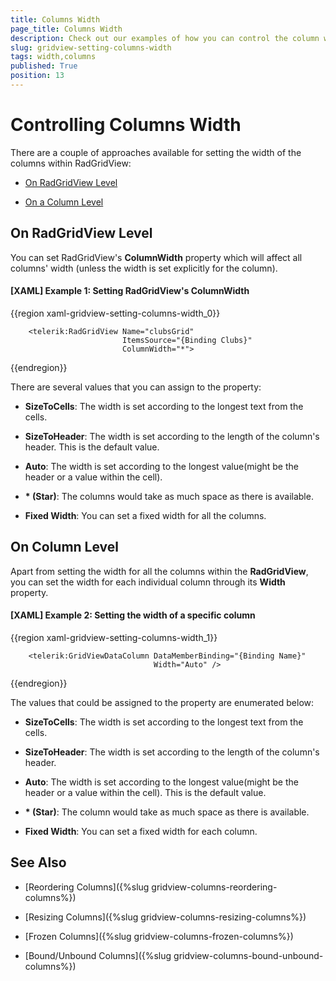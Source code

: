 ```yaml
---
title: Columns Width
page_title: Columns Width
description: Check out our examples of how you can control the column width either on a grid or column level within RadGridView - Telerik's {{ site.framework_name }} DataGrid.
slug: gridview-setting-columns-width
tags: width,columns
published: True
position: 13
---
```


# Controlling Columns Width

There are a couple of approaches available for setting the width of the columns within RadGridView:

* [On RadGridView Level](#on-radgridview-level)

* [On a Column Level](#on-column-level)

## On RadGridView Level

You can set RadGridView's **ColumnWidth** property which will affect all columns' width (unless the width is set explicitly for the column). 

#### **[XAML] Example 1: Setting RadGridView's ColumnWidth**

{{region xaml-gridview-setting-columns-width_0}}

		<telerik:RadGridView Name="clubsGrid" 
                             ItemsSource="{Binding Clubs}"
                             ColumnWidth="*">	
{{endregion}}

There are several values that you can assign to the property:

* **SizeToCells**: The width is set according to the longest text from the cells.

* **SizeToHeader**: The width is set according to the length of the column's header. This is the default value. 

* **Auto**: The width is set according to the longest value(might be the header or a value within the cell).

* __* (Star)__: The columns would take as much space as there is available.

* **Fixed Width**: You can set a fixed width for all the columns.


## On Column Level

Apart from setting the width for all the columns within the **RadGridView**, you can set the width for each individual column through its **Width** property. 

#### **[XAML] Example 2: Setting the width of a specific column**

{{region xaml-gridview-setting-columns-width_1}}

		<telerik:GridViewDataColumn DataMemberBinding="{Binding Name}"
                                    Width="Auto" />	
{{endregion}}

The values that could be assigned to the property are enumerated below:

* **SizeToCells**: The width is set according to the longest text from the cells.

* **SizeToHeader**: The width is set according to the length of the column's header.

* **Auto**: The width is set according to the longest value(might be the header or a value within the cell). This is the default value. 

* __* (Star)__: The column would take as much space as there is available.

* **Fixed Width**: You can set a fixed width for each column.



## See Also

 * [Reordering Columns]({%slug gridview-columns-reordering-columns%})
 
 * [Resizing Columns]({%slug gridview-columns-resizing-columns%})

 * [Frozen Columns]({%slug gridview-columns-frozen-columns%})

 * [Bound/Unbound Columns]({%slug gridview-columns-bound-unbound-columns%})
